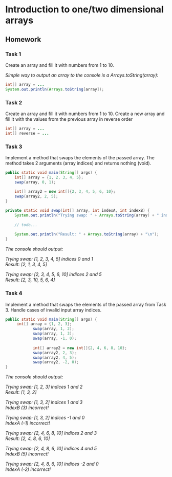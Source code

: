 # Introduction to one/two dimensional arrays

## Homework

### Task 1
Сreate an array and fill it with numbers from 1 to 10.

*Simple way to output an array to the console is a Arrays.toString(array):* 
```java
int[] array = ...
System.out.println(Arrays.toString[array]);
```

### Task 2
Сreate an array and fill it with numbers from 1 to 10. 
Create a new array and fill it with the values from the previous array in reverse order
```java
int[] array = ...
int[] reverse = ...
```

### Task 3
Implement a method that swaps the elements of the passed array. 
The method takes 2 arguments (array indices) and returns nothing (void).
```java
public static void main(String[] args) {
    int[] array = {1, 2, 3, 4, 5};
    swap(array, 0, 1);
    
    int[] array2 = new int[]{2, 3, 4, 5, 6, 10};
    swap(array2, 2, 5);
}

private static void swap(int[] array, int indexA, int indexB) {
    System.out.println("Trying swap: " + Arrays.toString(array) + " indices " + indexA + " and " + indexB);
  
    // todo...
         
    System.out.println("Result: " + Arrays.toString(array) + "\n");  
}
```
<em>The console should output:

Trying swap: [1, 2, 3, 4, 5] indices 0 and 1 <br>
Result: [2, 1, 3, 4, 5]

Trying swap: [2, 3, 4, 5, 6, 10] indices 2 and 5 <br>
Result: [2, 3, 10, 5, 6, 4] </em>


### Task 4
Implement a method that swaps the elements of the passed array from Task 3.
Handle cases of invalid input array indices.

```java
public static void main(String[] args) {
     int[] array = {1, 2, 3};
            swap(array, 1, 2);
            swap(array, 1, 3);
            swap(array, -1, 0);
    
            int[] array2 = new int[]{2, 4, 6, 8, 10};
            swap(array2, 2, 3);
            swap(array2, 4, 5);
            swap(array2, -2, 0);
}
```

<em>The console should output:

Trying swap: [1, 2, 3] indices 1 and 2 <br>
Result: [1, 3, 2]

Trying swap: [1, 3, 2] indices 1 and 3 <br>
IndexB (3) incorrect!

Trying swap: [1, 3, 2] indices -1 and 0 <br>
IndexA (-1) incorrect!

Trying swap: [2, 4, 6, 8, 10] indices 2 and 3 <br>
Result: [2, 4, 8, 6, 10]

Trying swap: [2, 4, 8, 6, 10] indices 4 and 5 <br>
IndexB (5) incorrect!

Trying swap: [2, 4, 8, 6, 10] indices -2 and 0 <br>
IndexA (-2) incorrect! </em>

